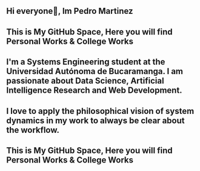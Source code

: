 ## Hi everyone👋, Im Pedro Martinez
## This is My GitHub Space, Here you will find Personal Works & College Works

## I'm a Systems Engineering student at the Universidad Autónoma de Bucaramanga. I am passionate about Data Science, Artificial Intelligence Research and Web Development. 

## I love to apply the philosophical vision of system dynamics in my work to always be clear about the workflow.
## This is My GitHub Space, Here you will find Personal Works & College Works
<!--
**PedroMartk9i/PedroMartk9i** is a ✨ _special_ ✨ repository because its `README.md` (this file) appears on your GitHub profile.


Here are some ideas to get you started:

- 🔭 I’m currently working on 
- 🌱 I’m currently learning
- 👯 I’m looking to collaborate on ...
- 🤔 I’m looking for help with ...
- 💬 Ask me about ...
- 📫 How to reach me: ...
- 😄 Pronouns: ...
- ⚡ Fun fact: 
-->
